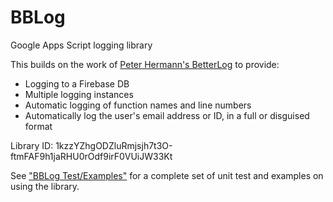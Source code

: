 # BBLog

Google Apps Script logging library

This builds on the work of [Peter Hermann's BetterLog](https://github.com/peterherrmann/BetterLog) to provide:

- Logging to a Firebase DB
- Multiple logging instances
- Automatic logging of function names and line numbers
- Automatically log the user's email address or ID, in a full or disguised format

Library ID: 1kzzYZhgODZluRmjsjh7t3O-ftmFAF9h1jaRHU0rOdf9irF0VUiJW33Kt

See ["BBLog Test/Examples"](https://github.com/andrewroberts/BBLog---Tests-Examples) for a complete set of unit test and examples on using the library.
